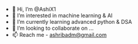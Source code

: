 - 👋 Hi, I’m @AshiX1
- 👀 I’m interested in machine learning & AI
- 🌱 I’m currently learning advanced python & DSA
- 💞️ I’m looking to collaborate on ...
- 📫 Reach me - ashribadm@gmail.com

<!---
AshiX1/AshiX1 is a ✨ special ✨ repository because its `README.md` (this file) appears on your GitHub profile.
You can click the Preview link to take a look at your changes.
--->
